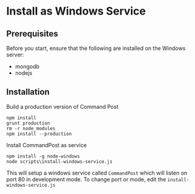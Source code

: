 Install as Windows Service
==========================

Prerequisites
-------------

Before you start, ensure that the following are installed on the Windows server:

* mongodb
* nodejs

Installation
------------

Build a production version of Command Post

```
npm install
grunt production
rm -r node_modules
npm install --production
```

Install CommandPost as service

```
npm install -g node-windows
node scripts\install-windows-service.js
```

This will setup a windows service called `CommandPost` which will listen on
port 80 in development mode. To change port or mode, edit the `install-windows-service.js`
